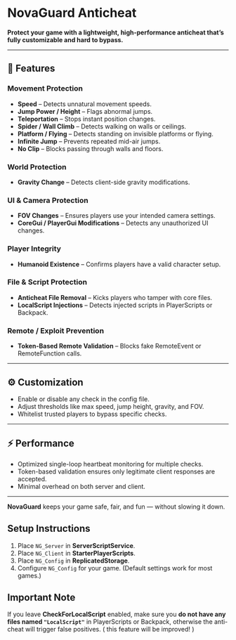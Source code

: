 # NovaGuard Anticheat

**Protect your game with a lightweight, high-performance anticheat that’s fully customizable and hard to bypass.**

---

## 🚀 Features

### Movement Protection
- **Speed** – Detects unnatural movement speeds.  
- **Jump Power / Height** – Flags abnormal jumps.  
- **Teleportation** – Stops instant position changes.  
- **Spider / Wall Climb** – Detects walking on walls or ceilings.  
- **Platform / Flying** – Detects standing on invisible platforms or flying.  
- **Infinite Jump** – Prevents repeated mid-air jumps.  
- **No Clip** – Blocks passing through walls and floors.

### World Protection
- **Gravity Change** – Detects client-side gravity modifications.  

### UI & Camera Protection
- **FOV Changes** – Ensures players use your intended camera settings.  
- **CoreGui / PlayerGui Modifications** – Detects any unauthorized UI changes.

### Player Integrity
- **Humanoid Existence** – Confirms players have a valid character setup.  

### File & Script Protection
- **Anticheat File Removal** – Kicks players who tamper with core files.  
- **LocalScript Injections** – Detects injected scripts in PlayerScripts or Backpack.  

### Remote / Exploit Prevention
- **Token-Based Remote Validation** – Blocks fake RemoteEvent or RemoteFunction calls.

---

## ⚙️ Customization
- Enable or disable any check in the config file.  
- Adjust thresholds like max speed, jump height, gravity, and FOV.  
- Whitelist trusted players to bypass specific checks.  

---

## ⚡ Performance
- Optimized single-loop heartbeat monitoring for multiple checks.  
- Token-based validation ensures only legitimate client responses are accepted.  
- Minimal overhead on both server and client.

---

**NovaGuard** keeps your game safe, fair, and fun — without slowing it down.  


## Setup Instructions
1. Place `NG_Server` in **ServerScriptService**.  
2. Place `NG_Client` in **StarterPlayerScripts**.  
3. Place `NG_Config` in **ReplicatedStorage**.  
4. Configure `NG_Config` for your game. (Default settings work for most games.)

## Important Note
If you leave **CheckForLocalScript** enabled, make sure you **do not have any files named `"LocalScript"`** in PlayerScripts or Backpack, otherwise the anti-cheat will trigger false positives. ( this feature will be improved! )
